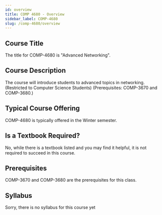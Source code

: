 ```yaml
---
id: overview
title: COMP 4680 - Overview
sidebar_label: COMP-4680
slug: /comp-4680/overview
---
```


## Course Title

The title for COMP-4680 is "Advanced Networking".

## Course Description

The course will introduce students to advanced topics in networking. (Restricted to Computer Science Students) (Prerequisites: COMP-3670 and COMP-3680.)

## Typical Course Offering

COMP-4680 is typically offered in the Winter semester.

## Is a Textbook Required?

No, while there is a textbook listed and you may find it helpful, it is not required to succeed in this course.

## Prerequisites

COMP-3670 and COMP-3680 are the prerequisites for this class.





## Syllabus
Sorry, there is no syllabus for this course yet
